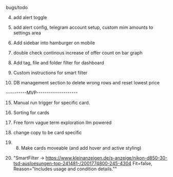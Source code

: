 bugs/todo



 
 
4. add alert toggle
5. add alert config, telegram account setup, custom mim amounts to settings area
9. Add sidebar into hamburger on mobile

6. double check continous increase of offer count on bar graph

7. Add tag, file and folder filter for dashboard

14. Custom instructions for smart filter

10. DB management section to delete wrong rows and reset lowest price
 

----------MVP--------------------

15. Manual run trigger for specific card.
12. Sorting for cards

13. Free form vague term exploration llm powered

2. change copy to be card specific

3. 8. Make cards moveable (and add hover and active styling)

16. "SmartFilter → https://www.kleinanzeigen.de/s-anzeige/nikon-d850-30-tsd-ausloesungen-top-241481-/2001774800-245-4304 Fit=false, Reason="Includes usage and condition details.""

 
